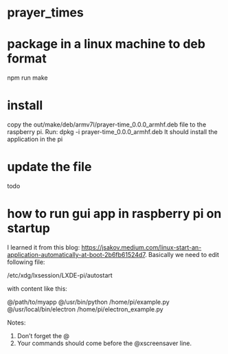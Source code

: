 # prayer_times
# package in a linux machine to deb format
npm run make

# install
copy the out/make/deb/armv7l/prayer-time_0.0.0_armhf.deb file to the raspberry pi. 
Run: dpkg -i prayer-time_0.0.0_armhf.deb
It should install the application in the pi

# update the file

todo

# how to run gui app in raspberry pi on startup
I learned it from this blog: https://jsakov.medium.com/linux-start-an-application-automatically-at-boot-2b6fb61524d7.
Basically we need to edit following file:

/etc/xdg/lxsession/LXDE-pi/autostart

with content like this:

@/path/to/myapp
@/usr/bin/python /home/pi/example.py
@/usr/local/bin/electron /home/pi/electron_example.py

Notes:
1. Don’t forget the @
2. Your commands should come before the @xscreensaver line.
